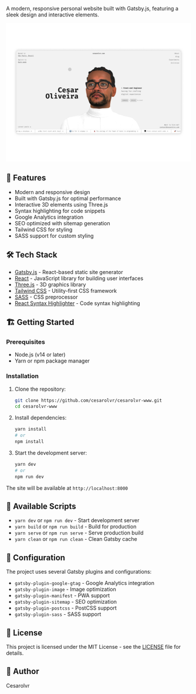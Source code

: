 A modern, responsive personal website built with Gatsby.js, featuring a sleek design and interactive elements.

<div align="center">
  <img src="home.png" alt="Home Page Preview" width="600"/>
</div>



## 🚀 Features

- Modern and responsive design
- Built with Gatsby.js for optimal performance
- Interactive 3D elements using Three.js
- Syntax highlighting for code snippets
- Google Analytics integration
- SEO optimized with sitemap generation
- Tailwind CSS for styling
- SASS support for custom styling

## 🛠️ Tech Stack

- [Gatsby.js](https://www.gatsbyjs.com/) - React-based static site generator
- [React](https://reactjs.org/) - JavaScript library for building user interfaces
- [Three.js](https://threejs.org/) - 3D graphics library
- [Tailwind CSS](https://tailwindcss.com/) - Utility-first CSS framework
- [SASS](https://sass-lang.com/) - CSS preprocessor
- [React Syntax Highlighter](https://github.com/react-syntax-highlighter/react-syntax-highlighter) - Code syntax highlighting

## 🏗️ Getting Started

### Prerequisites

- Node.js (v14 or later)
- Yarn or npm package manager

### Installation

1. Clone the repository:
   ```bash
   git clone https://github.com/cesarolvr/cesarolvr-www.git
   cd cesarolvr-www
   ```

2. Install dependencies:
   ```bash
   yarn install
   # or
   npm install
   ```

3. Start the development server:
   ```bash
   yarn dev
   # or
   npm run dev
   ```

The site will be available at `http://localhost:8000`

## 📝 Available Scripts

- `yarn dev` or `npm run dev` - Start development server
- `yarn build` or `npm run build` - Build for production
- `yarn serve` or `npm run serve` - Serve production build
- `yarn clean` or `npm run clean` - Clean Gatsby cache

## 🔧 Configuration

The project uses several Gatsby plugins and configurations:

- `gatsby-plugin-google-gtag` - Google Analytics integration
- `gatsby-plugin-image` - Image optimization
- `gatsby-plugin-manifest` - PWA support
- `gatsby-plugin-sitemap` - SEO optimization
- `gatsby-plugin-postcss` - PostCSS support
- `gatsby-plugin-sass` - SASS support

## 📄 License

This project is licensed under the MIT License - see the [LICENSE](LICENSE) file for details.

## 👤 Author

Cesarolvr
